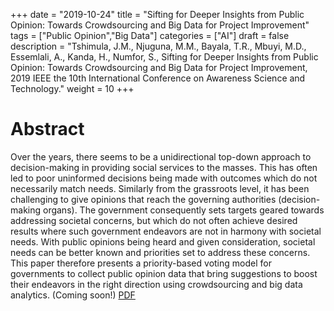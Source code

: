 +++
date = "2019-10-24"
title = "Sifting for Deeper Insights from Public Opinion: Towards Crowdsourcing and Big Data for Project Improvement"
tags = ["Public Opinion","Big Data"]
categories = ["AI"]
draft = false
description = "Tshimula, J.M., Njuguna, M.M., Bayala, T.R., Mbuyi, M.D., Essemlali, A., Kanda, H., Numfor, S., Sifting for Deeper Insights from Public Opinion: Towards Crowdsourcing and Big Data for Project Improvement, 2019 IEEE the 10th International Conference on Awareness Science and Technology."
weight = 10
+++

# Abstract
Over the years, there seems to be a unidirectional top-down approach to decision-making in providing social services to the masses. This has often led to poor uninformed decisions being made with outcomes which do not necessarily match needs. Similarly from the grassroots level, it has been challenging to give opinions that reach the governing authorities (decision-making organs). The government consequently sets targets geared towards addressing societal concerns, but which do not often achieve desired results where such government endeavors are not in harmony with societal needs. With public opinions being heard and given consideration, societal needs can be better known and priorities set to address these concerns. This paper therefore presents a priority-based voting model for governments to collect public opinion data that bring suggestions to boost their endeavors in the right direction using crowdsourcing and big data analytics. (Coming soon!) [PDF]()

